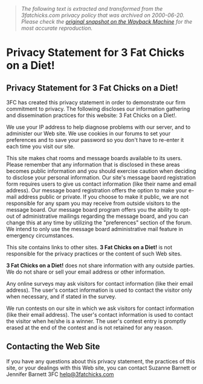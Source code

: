 > *The following text is extracted and transformed from the 3fatchicks.com privacy policy that was archived on 2000-06-20. Please check the [original snapshot on the Wayback Machine](https://web.archive.org/web/20000620231911id_/http%3A//3fatchicks.com/privacy.html) for the most accurate reproduction.*

# Privacy Statement for 3 Fat Chicks on a Diet!

## Privacy Statement for 3 Fat Chicks on a Diet!

3FC has created this privacy statement in order to demonstrate our firm commitment to privacy. The following discloses our information gathering and dissemination practices for this website: 3 Fat Chicks on a Diet!.

We use your IP address to help diagnose problems with our server, and to administer our Web site. We use cookies in our forums to set your preferences and to save your password so you don't have to re-enter it each time you visit our site.

This site makes chat rooms and message boards available to its users. Please remember that any information that is disclosed in these areas becomes public information and you should exercise caution when deciding to disclose your personal information. Our site's message baord registration form requires users to give us contact information (like their name and email address). Our message board registration offers the option to make your e-mail address public or private. If you choose to make it public, we are not responsible for any spam you may receive from outside visitors to the message board. Our message board program offers you the ability to opt-out of administrative mailings regarding the message board, and you can change this at any time by utilizing the "preferences" section of the forum. We intend to only use the message board administrative mail feature in emergency circumstances.

This site contains links to other sites. **3 Fat Chicks on a Diet!** is not responsible for the privacy practices or the content of such Web sites.

**3 Fat Chicks on a Diet!** does not share information with any outside parties. We do not share or sell your email address or other information. 

Any online surveys may ask visitors for contact information (like their email address). The user's contact information is used to contact the visitor only when necessary, and if stated in the survey. 

We run contests on our site in which we ask visitors for contact information (like their email address). The user's contact information is used to contact the visitor when he/she is a winner. The user's contest entry is promptly erased at the end of the contest and is not retained for any reason.

## Contacting the Web Site

If you have any questions about this privacy statement, the practices of this site, or your dealings with this Web site, you can contact Suzanne Barnett or Jennifer Barnett 3FC help@3fatchicks.com
